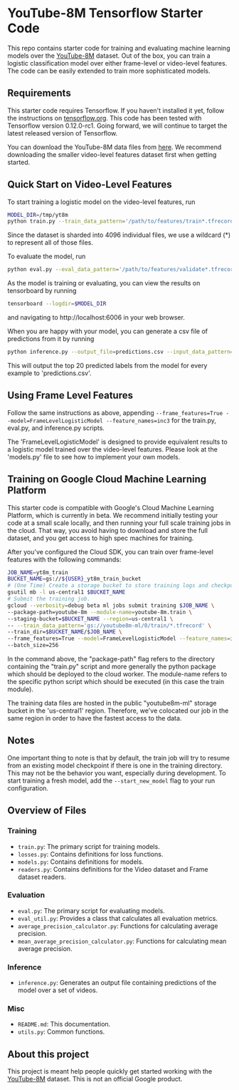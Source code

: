 # YouTube-8M Tensorflow Starter Code

This repo contains starter code for training and evaluating machine learning
models over the [YouTube-8M](https://research.google.com/youtube8m/) dataset.
Out of the box, you can train a logistic classification model over either
frame-level or video-level features. The code can be easily extended to train
more sophisticated models.

## Requirements

This starter code requires Tensorflow. If you haven't installed it yet, follow
the instructions on [tensorflow.org](https://tensorflow.org). This code has been
tested with Tensorflow version 0.12.0-rc1. Going forward, we will continue to
target the latest released version of Tensorflow.

You can download the YouTube-8M data files from
[here](https://research.google.com/youtube8m/download.html). We recommend
downloading the smaller video-level features dataset first when getting started.

## Quick Start on Video-Level Features

To start training a logistic model on the video-level features, run

```sh
MODEL_DIR=/tmp/yt8m
python train.py --train_data_pattern='/path/to/features/train*.tfrecord' --train_dir=$MODEL_DIR/logistic_model
```

Since the dataset is sharded into 4096 individual files, we use a wildcard (\*)
to represent all of those files.

To evaluate the model, run

```sh
python eval.py --eval_data_pattern='/path/to/features/validate*.tfrecord' --train_dir=$MODEL_DIR/logistic_model
```

As the model is training or evaluating, you can view the results on tensorboard
by running

```sh
tensorboard --logdir=$MODEL_DIR
```

and navigating to http://localhost:6006 in your web browser.

When you are happy with your model, you can generate a csv file of predictions
from it by running

```sh
python inference.py --output_file=predictions.csv --input_data_pattern='/path/to/features/validate*.tfrecord' --train_dir=$MODEL_DIR/logistic_model
```

This will output the top 20 predicted labels from the model for every example to
'predictions.csv'.

## Using Frame Level Features

Follow the same instructions as above, appending
`--frame_features=True --model=FrameLevelLogisticModel --feature_names=inc3`
for the train.py, eval.py, and inference.py scripts.

The 'FrameLevelLogisticModel' is designed to provide equivalent results to a
logistic model trained over the video-level features. Please look at the
'models.py' file to see how to implement your own models.

## Training on Google Cloud Machine Learning Platform

This starter code is compatible with Google's Cloud Machine Learning Platform,
which is currently in beta.
We recommend initially testing your code at a small scale locally, and then
running your full scale training jobs in the cloud. That way, you avoid having
to download and store the full dataset, and you get access to high spec machines
for training.

After you've configured the Cloud SDK, you can train over frame-level features
with the following commands:
```sh
JOB_NAME=yt8m_train
BUCKET_NAME=gs://${USER}_yt8m_train_bucket
# (One Time) Create a storage bucket to store training logs and checkpoints.
gsutil mb -l us-central1 $BUCKET_NAME
# Submit the training job.
gcloud --verbosity=debug beta ml jobs submit training $JOB_NAME \
--package-path=youtube-8m --module-name=youtube-8m.train \
--staging-bucket=$BUCKET_NAME --region=us-central1 \
-- --train_data_pattern='gs://youtube8m-ml/0/train/*.tfrecord' \
--train_dir=$BUCKET_NAME/$JOB_NAME \
--frame_features=True --model=FrameLevelLogisticModel --feature_names=inc3 \
--batch_size=256
```
In the command above, the "package-path" flag refers to the directory
containing the "train.py" script and more generally the python package which
should be deployed to the cloud worker. The module-name refers to the specific
python script which should be executed (in this case the train module).

The training data files are hosted in the public "youtube8m-ml" storage bucket
in the 'us-central1' region. Therefore, we've colocated our job in the same
region in order to have the fastest access to the data.

## Notes
One important thing to note is that by default, the train job will try to resume
from an existing model checkpoint if there is one in the training directory.
This may not be the behavior you want, especially during development.
To start training a fresh model, add the `--start_new_model` flag to your
run configuration.

## Overview of Files

### Training
*   `train.py`: The primary script for training models.
*   `losses.py`: Contains definitions for loss functions.
*   `models.py`: Contains definitions for models.
*   `readers.py`: Contains definitions for the Video dataset and Frame
                  dataset readers.

### Evaluation
*   `eval.py`: The primary script for evaluating models.
*   `eval_util.py`: Provides a class that calculates all evaluation metrics.
*   `average_precision_calculator.py`: Functions for calculating
                                       average precision.
*   `mean_average_precision_calculator.py`: Functions for calculating mean
                                            average precision.

### Inference
*   `inference.py`: Generates an output file containing predictions of
                    the model over a set of videos.

### Misc
*   `README.md`: This documentation.
*   `utils.py`: Common functions.

## About this project
This project is meant help people quickly get started working with the
[YouTube-8M](https://research.google.com/youtube8m/) dataset.
This is not an official Google product.
